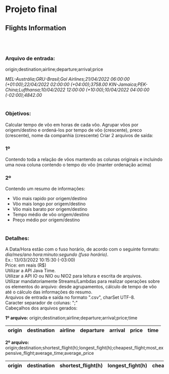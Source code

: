 
# Projeto final

## Flights Information
<BR><BR>

### Arquivo de entrada:

origin;destination;airline;departure;arrival;price

_MEL-Austrália;GRU-Brasil;Gol Airlines;21/04/2022 06:00:00 (+01:00);22/04/2022 02:00:00 (+04:00);3758.00 KIN-Jamaica;PEK-China;Lufthansa;10/04/2022 12:00:00 (+10:00);10/04/2022 04:00:00 (-02:00);4842.00_
<BR><BR>

### Objetivos: 

Calcular tempo de vôo em horas de cada vôo. Agrupar vôos por origem/destino e ordená-los por tempo de vôo (crescente), preco (crescente), nome da companhia (crescente) Criar 2 arquivos de saída:

### 1º <BR>
Contendo toda a relação de vôos mantendo as colunas originais e incluindo uma nova coluna contendo o tempo do vôo (manter ordenação acima)
<BR>
### 2º <BR>
Contendo um resumo de informações:
- Vôo mais rapido por origem/destino
- Vôo mais longo por origem/destino
- Vôo mais barato por origem/destino
- Tempo médio de vôo origem/destino
- Preço médio por origem/destino
<BR><BR>

### Detalhes:

A Data/Hora estão com o fuso horário, de acordo com o seguinte formato: _dia/mes/ano hora:minuto:segundo (fuso horário)_. 
<BR>Ex.: 13/03/2022 10:15:30 (-03:00)
<BR>Price: em reais (R$)
<BR>Utilizar a API Java Time.
<BR>Utilizar a API IO ou NIO ou NIO2 para leitura e escrita de arquivos.
<BR>Utilizar mandatoriamente Streams/Lambdas para realizar operações sobre os elementos do arquivo: desde agrupamentos, cálculo de tempo de vôo até o cálculo das informações do resumo.
<BR>Arquivos de entrada e saída no formato ".csv", charSet UTF-8.
<BR>Caracter separador de colunas: ";"
<BR>Cabeçalhos dos arquivos gerados:

**1º arquivo:** origin;destination;airline;departure;arrival;price;time

| origin | destination | airline | departure | arrival | price | time |
|--------|-------------|---------|-----------|---------|-------|------|


**2º arquivo:** origin;destination;shortest_flight(h);longest_fight(h);cheapest_flight;most_expensive_flight;average_time;average_price

| origin | destination | shortest_flight(h) | longest_fight(h) | cheapest_flight | most_expensive_flight | average_time | average_price |
|--------|-------------|--------------------|------------------|-----------------|-----------------------|--------------|---------------|